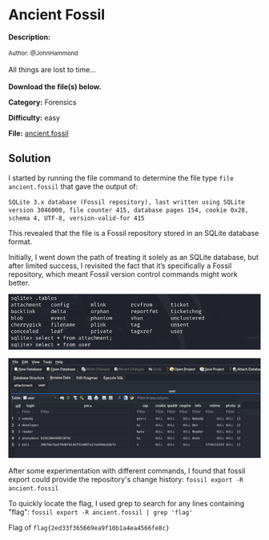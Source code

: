 # Ancient Fossil

**Description:**

<small>Author: @JohnHammond</small><br><br>All things are lost to time... <br><br> <b>Download the file(s) below.</b><br>


**Category:** Forensics

**Difficulty:** easy

**File:** [ancient.fossil](ancient.fossil)

## Solution

I started by running the file command to determine the file type `file ancient.fossil` that gave the output of:
```
SQLite 3.x database (Fossil repository), last written using SQLite version 3046000, file counter 415, database pages 154, cookie 0x28, schema 4, UTF-8, version-valid-for 415

```

This revealed that the file is a Fossil repository stored in an SQLite database format.

Initially, I went down the path of treating it solely as an SQLite database, but after limited success, I revisited the fact that it’s specifically a Fossil repository, which meant Fossil version control commands might work better.

![alt text](image.png)

![alt text](image-1.png)

After some experimentation with different commands, I found that fossil export could provide the repository's change history: `fossil export -R ancient.fossil` 

To quickly locate the flag, I used grep to search for any lines containing "flag": `fossil export -R ancient.fossil | grep 'flag'`

Flag of `flag{2ed33f365669ea9f10b1a4ea4566fe8c}`
